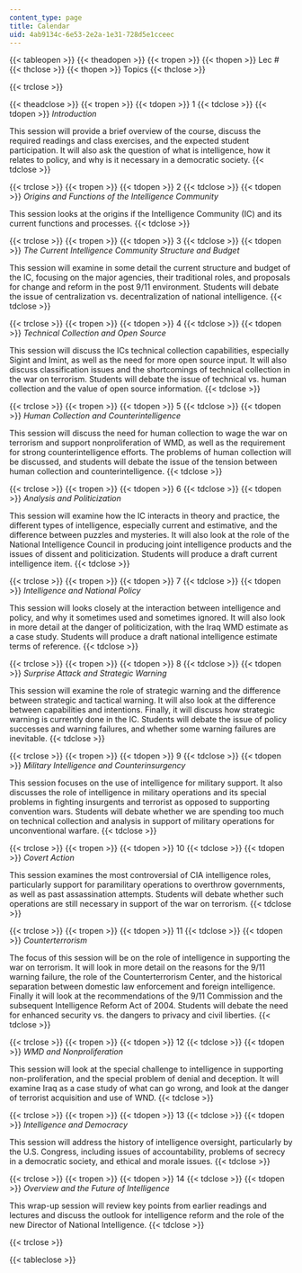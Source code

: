 ```yaml
---
content_type: page
title: Calendar
uid: 4ab9134c-6e53-2e2a-1e31-728d5e1cceec
---
```


{{< tableopen >}}
{{< theadopen >}}
{{< tropen >}}
{{< thopen >}}
Lec #
{{< thclose >}}
{{< thopen >}}
Topics
{{< thclose >}}

{{< trclose >}}

{{< theadclose >}}
{{< tropen >}}
{{< tdopen >}}
1
{{< tdclose >}}
{{< tdopen >}}
_Introduction_  
  
This session will provide a brief overview of the course, discuss the required readings and class exercises, and the expected student participation. It will also ask the question of what is intelligence, how it relates to policy, and why is it necessary in a democratic society.
{{< tdclose >}}

{{< trclose >}}
{{< tropen >}}
{{< tdopen >}}
2
{{< tdclose >}}
{{< tdopen >}}
_Origins and Functions of the Intelligence Community_  
  
This session looks at the origins if the Intelligence Community (IC) and its current functions and processes.
{{< tdclose >}}

{{< trclose >}}
{{< tropen >}}
{{< tdopen >}}
3
{{< tdclose >}}
{{< tdopen >}}
_The Current Intelligence Community Structure and Budget_  
  
This session will examine in some detail the current structure and budget of the IC, focusing on the major agencies, their traditional roles, and proposals for change and reform in the post 9/11 environment. Students will debate the issue of centralization vs. decentralization of national intelligence.
{{< tdclose >}}

{{< trclose >}}
{{< tropen >}}
{{< tdopen >}}
4
{{< tdclose >}}
{{< tdopen >}}
_Technical Collection and Open Source_  
  
This session will discuss the ICs technical collection capabilities, especially Sigint and Imint, as well as the need for more open source input. It will also discuss classification issues and the shortcomings of technical collection in the war on terrorism. Students will debate the issue of technical vs. human collection and the value of open source information.
{{< tdclose >}}

{{< trclose >}}
{{< tropen >}}
{{< tdopen >}}
5
{{< tdclose >}}
{{< tdopen >}}
_Human Collection and Counterintelligence_  
  
This session will discuss the need for human collection to wage the war on terrorism and support nonproliferation of WMD, as well as the requirement for strong counterintelligence efforts. The problems of human collection will be discussed, and students will debate the issue of the tension between human collection and counterintelligence.
{{< tdclose >}}

{{< trclose >}}
{{< tropen >}}
{{< tdopen >}}
6
{{< tdclose >}}
{{< tdopen >}}
_Analysis and Politicization_  
  
This session will examine how the IC interacts in theory and practice, the different types of intelligence, especially current and estimative, and the difference between puzzles and mysteries. It will also look at the role of the National Intelligence Council in producing joint intelligence products and the issues of dissent and politicization. Students will produce a draft current intelligence item.
{{< tdclose >}}

{{< trclose >}}
{{< tropen >}}
{{< tdopen >}}
7
{{< tdclose >}}
{{< tdopen >}}
_Intelligence and National Policy_  
  
This session will looks closely at the interaction between intelligence and policy, and why it sometimes used and sometimes ignored. It will also look in more detail at the danger of politicization, with the Iraq WMD estimate as a case study. Students will produce a draft national intelligence estimate terms of reference.
{{< tdclose >}}

{{< trclose >}}
{{< tropen >}}
{{< tdopen >}}
8
{{< tdclose >}}
{{< tdopen >}}
_Surprise Attack and Strategic Warning_  
  
This session will examine the role of strategic warning and the difference between strategic and tactical warning. It will also look at the difference between capabilities and intentions. Finally, it will discuss how strategic warning is currently done in the IC. Students will debate the issue of policy successes and warning failures, and whether some warning failures are inevitable.
{{< tdclose >}}

{{< trclose >}}
{{< tropen >}}
{{< tdopen >}}
9
{{< tdclose >}}
{{< tdopen >}}
_Military Intelligence and Counterinsurgency_  
  
This session focuses on the use of intelligence for military support. It also discusses the role of intelligence in military operations and its special problems in fighting insurgents and terrorist as opposed to supporting convention wars. Students will debate whether we are spending too much on technical collection and analysis in support of military operations for unconventional warfare.
{{< tdclose >}}

{{< trclose >}}
{{< tropen >}}
{{< tdopen >}}
10
{{< tdclose >}}
{{< tdopen >}}
_Covert Action_  
  
This session examines the most controversial of CIA intelligence roles, particularly support for paramilitary operations to overthrow governments, as well as past assassination attempts. Students will debate whether such operations are still necessary in support of the war on terrorism.
{{< tdclose >}}

{{< trclose >}}
{{< tropen >}}
{{< tdopen >}}
11
{{< tdclose >}}
{{< tdopen >}}
_Counterterrorism_  
  
The focus of this session will be on the role of intelligence in supporting the war on terrorism. It will look in more detail on the reasons for the 9/11 warning failure, the role of the Counterterrorism Center, and the historical separation between domestic law enforcement and foreign intelligence. Finally it will look at the recommendations of the 9/11 Commission and the subsequent Intelligence Reform Act of 2004. Students will debate the need for enhanced security vs. the dangers to privacy and civil liberties.
{{< tdclose >}}

{{< trclose >}}
{{< tropen >}}
{{< tdopen >}}
12
{{< tdclose >}}
{{< tdopen >}}
_WMD and Nonproliferation_  
  
This session will look at the special challenge to intelligence in supporting non-proliferation, and the special problem of denial and deception. It will examine Iraq as a case study of what can go wrong, and look at the danger of terrorist acquisition and use of WND.
{{< tdclose >}}

{{< trclose >}}
{{< tropen >}}
{{< tdopen >}}
13
{{< tdclose >}}
{{< tdopen >}}
_Intelligence and Democracy_  
  
This session will address the history of intelligence oversight, particularly by the U.S. Congress, including issues of accountability, problems of secrecy in a democratic society, and ethical and morale issues.
{{< tdclose >}}

{{< trclose >}}
{{< tropen >}}
{{< tdopen >}}
14
{{< tdclose >}}
{{< tdopen >}}
_Overview and the Future of Intelligence_  
  
This wrap-up session will review key points from earlier readings and lectures and discuss the outlook for intelligence reform and the role of the new Director of National Intelligence.
{{< tdclose >}}

{{< trclose >}}

{{< tableclose >}}